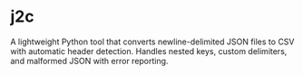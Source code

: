 # j2c
A lightweight Python tool that converts newline-delimited JSON files to CSV with automatic header detection. Handles nested keys, custom delimiters, and malformed JSON with error reporting.
